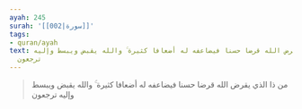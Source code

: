 ```yaml
---
ayah: 245
surah: '[[002|سورة]]'
tags:
- quran/ayah
text: من ذا الذي يقرض الله قرضا حسنا فيضاعفه له أضعافا كثيرة ۚ والله يقبض ويبسط وإليه
  ترجعون
---
```

> من ذا الذي يقرض الله قرضا حسنا فيضاعفه له أضعافا كثيرة ۚ والله يقبض ويبسط وإليه ترجعون
